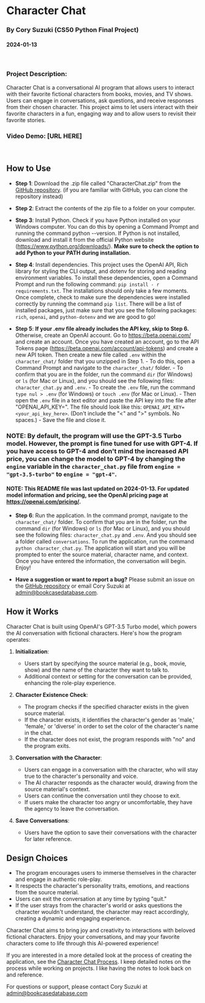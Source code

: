 # Character Chat 
### By Cory Suzuki (CS50 Python Final Project)
#### 2024-01-13
<br/>

### Project Description:
Character Chat is a conversational AI program that allows users to interact with their favorite fictional characters from books, movies, and TV shows. Users can engage in conversations, ask questions, and receive responses from their chosen character. This project aims to let users interact with their favorite characters in a fun, engaging way and to allow users 
to revisit their favorite stories. 

### Video Demo: [URL HERE]   
<br/>     

## How to Use

- **Step 1**: Download the .zip file called "CharacterChat.zip" from the <a href="https://github.com/MyPetLobster/character-chat">GitHub repository</a>. (if you are familiar with GitHub, you can clone the repository instead)

- **Step 2**: Extract the contents of the zip file to a folder on your computer.

- **Step 3**: Install Python. Check if you have Python installed on your Windows computer. You can do this by opening a Command Prompt and running the command python --version. If Python is not installed, download and install it from the official Python website (https://www.python.org/downloads/). **Make sure to check the option to add Python to your PATH during installation.**


- **Step 4**: Install dependencies. This project uses the OpenAI API, Rich library for styling the CLI output, and dotenv for storing and reading environment variables. To install these dependencies, open a Command Prompt and run the following command:
```pip install - r requirements.txt```. The installations should only take a few moments. Once complete, check to make sure the dependencies were installed correctly by running the command ```pip list```. There will be a list of installed packages, just make sure that you see the following packages: ```rich```, ```openai```, and ```python-dotenv``` and we are good to go!

- **Step 5**: **If your .env file already includes the API key, skip to Step 6.** Otherwise, create an OpenAI account. Go to https://beta.openai.com/ and create an account. Once you have created an account, go to the API Tokens page (https://beta.openai.com/account/api-tokens) and create a new API token. Then create a new file called ```.env``` within the ```character_chat/``` folder that you unzipped in Step 1. 
      - To do this, open a Command Prompt and navigate to the ```character_chat/``` folder. 
      - To confirm that you are in the folder, run the command ```dir``` (for Windows) or ```ls``` (for Mac or Linux), and you should see the following files: ```character_chat.py``` and ```.env```. 
      - To create the ```.env``` file, run the command ```type nul > .env``` (for Windows) or ```touch .env``` (for Mac or Linux). 
      - Then open the ```.env``` file in a text editor and paste the API key into the file after "OPENAI_API_KEY=". The file should look like this: ```OPENAI_API_KEY=<your_api_key_here>```. (Don't include the "<" and ">" symbols. No spaces.)
      - Save the file and close it.

### NOTE: By default, the program will use the GPT-3.5 Turbo model. However, the prompt is fine tuned for use with GPT-4. If you have access to GPT-4 and don't mind the increased API price, you can change the model to GPT-4 by changing the ```engine``` variable in the ```character_chat.py``` file from ```engine = "gpt-3.5-turbo"``` to ```engine = "gpt-4"```.

#### NOTE: This README file was last updated on 2024-01-13. For updated model information and pricing, see the OpenAI pricing page at https://openai.com/pricing/.

- **Step 6**: Run the application. In the command prompt, navigate to the ```character_chat/``` folder. To confirm that you are in the folder, run the command ```dir``` (for Windows) or ```ls``` (for Mac or Linux), and you should see the following files: ```character_chat.py``` and ```.env```. And you should see a folder called ```conversations```. To run the application, run the command ```python character_chat.py```. The application will start and you will be prompted to enter the source material, character name, and context. Once you have entered the information, the conversation will begin. Enjoy!

- **Have a suggestion or want to report a bug?** Please submit an issue on the <a href="https://github.com/MyPetLobster/character-chat">GitHub repository</a> or email Cory Suzuki at admin@bookcasedatabase.com.




## How it Works

Character Chat is built using OpenAI's GPT-3.5 Turbo model, which powers the AI conversation with fictional characters. Here's how the program operates:

1. **Initialization**: 
   - Users start by specifying the source material (e.g., book, movie, show) and the name of the character they want to talk to.
   - Additional context or setting for the conversation can be provided, enhancing the role-play experience.

2. **Character Existence Check**:
   - The program checks if the specified character exists in the given source material.
   - If the character exists, it identifies the character's gender as 'male,' 'female,' or 'diverse' in
        order to set the color of the character's name in the chat.
   - If the character does not exist, the program responds with "no" and the program exits.

3. **Conversation with the Character**:
   - Users can engage in a conversation with the character, who will stay true to the character's personality and voice.
   - The AI character responds as the character would, drawing from the source material's context.
   - Users can continue the conversation until they choose to exit.
   - If users make the character too angry or uncomfortable, they have the agency to leave the conversation.

4. **Save Conversations**:
   - Users have the option to save their conversations with the character for later reference.

## Design Choices

- The program encourages users to immerse themselves in the character and engage in authentic role-play.
- It respects the character's personality traits, emotions, and reactions from the source material.
- Users can exit the conversation at any time by typing "quit."
- If the user strays from the character's world or asks questions the character wouldn't understand, the character may react accordingly, creating a dynamic and engaging experience.

Character Chat aims to bring joy and creativity to interactions with beloved fictional characters. Enjoy your conversations, and may your favorite characters come to life through this AI-powered experience!

If you are interested in a more detailed look at the process of creating the application, see the <a href="https://mypetlobster.github.io/character-chat-process/">Character Chat Process</a>. I keep detailed notes on the process while working on projects. I like having the notes to look back on and reference. 

For questions or support, please contact Cory Suzuki at admin@bookcasedatabase.com
